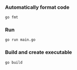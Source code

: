 
### Automatically format code

```bash
go fmt
```

### Run

```bash
go run main.go
```

### Build and create executable

```bash
go build
```